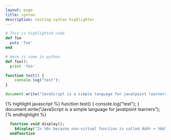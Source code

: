 ```yaml
---
layout: page
title: syntax
description: testing syntax highlighter
---
```


```ruby
# This is highlighted code
def foo
  puts 'foo'
end
```
```python
# Here is some in python
def foo():
  print 'foo'
```

``` javascript
function test() {
    console.log("test");
}
```

``` javascript
document.write("JavaScript is a simple language for javatpoint learners");
```

{% highlight javascript %}
function test() {
    console.log("test");
}
document.write("JavaScript is a simple language for javatpoint learners");
{% endhighlight %}

```systemverilog
  function void display();
    $display("In %0s because non-virtual function is called Addr = %0d",child, addr);
  endfunction
```